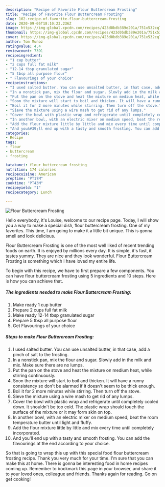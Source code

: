 ```yaml
---
description: "Recipe of Favorite Flour Buttercream Frosting"
title: "Recipe of Favorite Flour Buttercream Frosting"
slug: 102-recipe-of-favorite-flour-buttercream-frosting
date: 2020-09-05T18:10:23.236Z
image: https://img-global.cpcdn.com/recipes/423d0bdb389e201a/751x532cq70/flour-buttercream-frosting-recipe-main-photo.jpg
thumbnail: https://img-global.cpcdn.com/recipes/423d0bdb389e201a/751x532cq70/flour-buttercream-frosting-recipe-main-photo.jpg
cover: https://img-global.cpcdn.com/recipes/423d0bdb389e201a/751x532cq70/flour-buttercream-frosting-recipe-main-photo.jpg
author: Tom Munoz
ratingvalue: 4.4
reviewcount: 7391
recipeingredient:
- "1 cup butter"
- "2 cups full fat milk"
- "12-14 tbsp granulated sugar"
- "5 tbsp all purpose flour"
- " Flavourings of your choice"
recipeinstructions:
- "I used salted butter. You can use unsalted butter, in that case, add a pinch of salt to the frosting."
- "In a nonstick pan, mix the flour and sugar. Slowly add in the milk and mix. Make sure there are no lumps."
- "Put the pan on the stove and heat the mixture on medium heat, while stirring continuously."
- "Soon the mixture will start to boil and thicken. It will have a runny consistency so don&#39;t be alarmed if it doesn&#39;t seem to be thick enough."
- "Boil it for 2 more minutes while stirring. Then turn off the stove."
- "Sieve the mixture using a wire mash to get rid of any lumps."
- "Cover the bowl with plastic wrap and refrigerate until completely cooled down. It shouldn&#39;t be too cold. The plastic wrap should touch the surface of the mixture or it may form skin on top."
- "In another bowl, with an electric mixer on medium speed, beat the room temperature butter until light and fluffy."
- "Add the flour mixture little by little and mix every time until completely incorporated."
- "And you&#39;ll end up with a tasty and smooth frosting. You can add the flavourings at the end according to your choice."
categories:
- Recipe
tags:
- flour
- buttercream
- frosting

katakunci: flour buttercream frosting 
nutrition: 174 calories
recipecuisine: American
preptime: "PT17M"
cooktime: "PT43M"
recipeyield: "1"
recipecategory: Lunch

---
```



![Flour Buttercream Frosting](https://img-global.cpcdn.com/recipes/423d0bdb389e201a/751x532cq70/flour-buttercream-frosting-recipe-main-photo.jpg)

Hello everybody, it's Louise, welcome to our recipe page. Today, I will show you a way to make a special dish, flour buttercream frosting. One of my favorites. This time, I am going to make it a little bit unique. This is gonna smell and look delicious.

Flour Buttercream Frosting is one of the most well liked of recent trending foods on earth. It is enjoyed by millions every day. It is simple, it's fast, it tastes yummy. They are nice and they look wonderful. Flour Buttercream Frosting is something which I have loved my entire life.




To begin with this recipe, we have to first prepare a few components. You can have flour buttercream frosting using 5 ingredients and 10 steps. Here is how you can achieve that.

<!--inarticleads1-->

##### The ingredients needed to make Flour Buttercream Frosting:

1. Make ready 1 cup butter
1. Prepare 2 cups full fat milk
1. Make ready 12-14 tbsp granulated sugar
1. Prepare 5 tbsp all purpose flour
1. Get  Flavourings of your choice




<!--inarticleads2-->

##### Steps to make Flour Buttercream Frosting:

1. I used salted butter. You can use unsalted butter, in that case, add a pinch of salt to the frosting.
1. In a nonstick pan, mix the flour and sugar. Slowly add in the milk and mix. Make sure there are no lumps.
1. Put the pan on the stove and heat the mixture on medium heat, while stirring continuously.
1. Soon the mixture will start to boil and thicken. It will have a runny consistency so don&#39;t be alarmed if it doesn&#39;t seem to be thick enough.
1. Boil it for 2 more minutes while stirring. Then turn off the stove.
1. Sieve the mixture using a wire mash to get rid of any lumps.
1. Cover the bowl with plastic wrap and refrigerate until completely cooled down. It shouldn&#39;t be too cold. The plastic wrap should touch the surface of the mixture or it may form skin on top.
1. In another bowl, with an electric mixer on medium speed, beat the room temperature butter until light and fluffy.
1. Add the flour mixture little by little and mix every time until completely incorporated.
1. And you&#39;ll end up with a tasty and smooth frosting. You can add the flavourings at the end according to your choice.




So that is going to wrap this up with this special food flour buttercream frosting recipe. Thank you very much for your time. I'm sure that you can make this at home. There is gonna be interesting food in home recipes coming up. Remember to bookmark this page in your browser, and share it to your loved ones, colleague and friends. Thanks again for reading. Go on get cooking!
